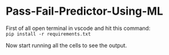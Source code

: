 # Pass-Fail-Predictor-Using-ML

First of all open terminal in vscode and hit this command: <br>
``` pip install -r requirements.txt ```

Now start running all the cells to see the output.
